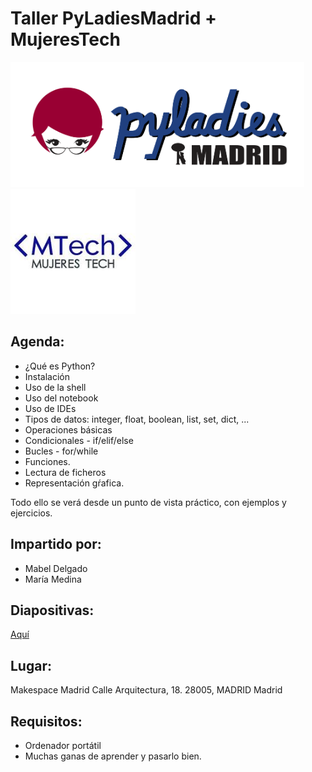 # Taller PyLadiesMadrid + MujeresTech


<img src="./images/pyladiesmadrid_alargado.png" height="200">

<img src="./images/mtech.jpg" height="200">


## Agenda:
* ¿Qué es Python?
* Instalación
* Uso de la shell
* Uso del notebook
* Uso de IDEs
* Tipos de datos: integer, float, boolean, list, set, dict, ...
* Operaciones básicas 
* Condicionales - if/elif/else
* Bucles - for/while
* Funciones.
* Lectura de ficheros
* Representación gŕafica.

Todo ello se verá desde un punto de vista práctico, con  ejemplos y ejercicios.


## Impartido por:
* Mabel Delgado
* María Medina


## Diapositivas:
[Aquí](https://nbviewer.jupyter.org/github/PyLadiesMadrid/taller_pyladiesmadrid_mujerestech/blob/master/slides.ipynb)


## Lugar:
Makespace Madrid
Calle Arquitectura, 18.  28005, MADRID
Madrid


## Requisitos:

* Ordenador portátil
* Muchas ganas de aprender y pasarlo bien.
